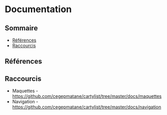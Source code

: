 # Documentation


## Sommaire

+ [Références]()
+ [Raccourcis]()


## Références


## Raccourcis

+ Maquettes - https://github.com/cegepmatane/cartylist/tree/master/docs/maquettes
+ Navigation - https://github.com/cegepmatane/cartylist/tree/master/docs/navigation